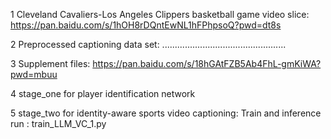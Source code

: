 1 Cleveland Cavaliers-Los Angeles Clippers basketball game video slice:
https://pan.baidu.com/s/1hOH8rDQntEwNL1hFPhpsoQ?pwd=dt8s 

2 Preprocessed captioning data set:
.................................................

3 Supplement files:
https://pan.baidu.com/s/18hGAtFZB5Ab4FhL-gmKiWA?pwd=mbuu

4 stage_one for player identification network

5 stage_two for identity-aware sports video captioning:
  Train and inference run : train_LLM_VC_1.py
